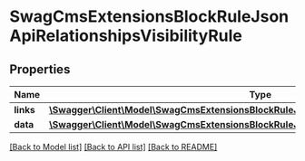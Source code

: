 # SwagCmsExtensionsBlockRuleJsonApiRelationshipsVisibilityRule

## Properties
Name | Type | Description | Notes
------------ | ------------- | ------------- | -------------
**links** | [**\Swagger\Client\Model\SwagCmsExtensionsBlockRuleJsonApiRelationshipsVisibilityRuleLinks**](SwagCmsExtensionsBlockRuleJsonApiRelationshipsVisibilityRuleLinks.md) |  | [optional] 
**data** | [**\Swagger\Client\Model\SwagCmsExtensionsBlockRuleJsonApiRelationshipsVisibilityRuleData**](SwagCmsExtensionsBlockRuleJsonApiRelationshipsVisibilityRuleData.md) |  | [optional] 

[[Back to Model list]](../../README.md#documentation-for-models) [[Back to API list]](../../README.md#documentation-for-api-endpoints) [[Back to README]](../../README.md)


